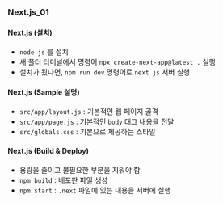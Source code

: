 ### Next.js_01

#### Next.js (설치)
- `node js` 를 설치
- 새 폴더 터미널에서 명령어 `npx create-next-app@latest .` 실행
- 설치가 됬다면, `npm run dev` 명령어로 `next js` 서버 실행

#### Next.js (Sample 설명)
- `src/app/layout.js` : 기본적인 웹 페이지 골격
- `src/app/page.js` : 기본적인 `body` 태그 내용을 전달
- `src/globals.css` : 기본으로 제공하는 스타일

#### Next.js (Build & Deploy)
- 용량을 줄이고 불필요한 부분을 지워야 함
- `npm build` : 배포판 파일 생성
- `npm start` : `.next` 파일에 있는 내용을 서버에 실행
